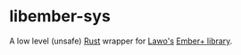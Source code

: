# libember-sys
A low level (unsafe) [Rust](https://www.rust-lang.org/) wrapper for [Lawo's](https://lawo.com/) [Ember+ library](https://github.com/Lawo/ember-plus).
